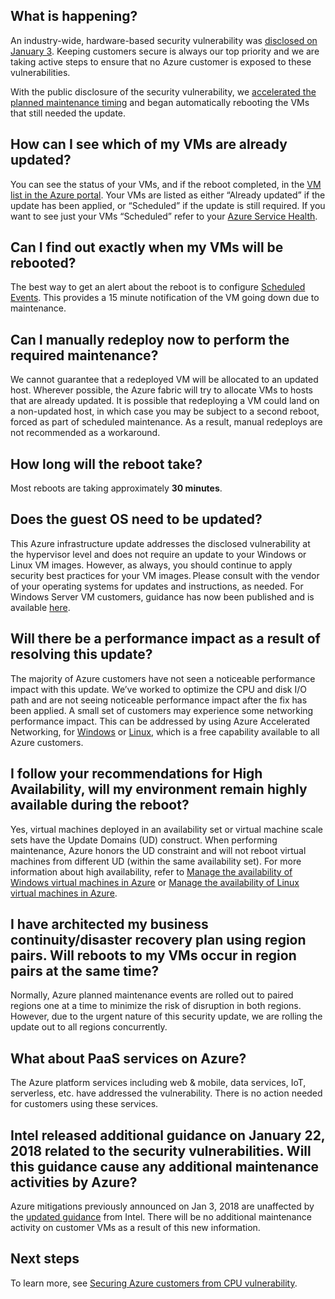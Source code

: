 

## What is happening?

An industry-wide, hardware-based security vulnerability was [disclosed on January 3](https://googleprojectzero.blogspot.com/2018/01/reading-privileged-memory-with-side.html). Keeping customers secure is always our top priority and we are taking active steps to ensure that no Azure customer is exposed to these vulnerabilities.

With the public disclosure of the security vulnerability, we [accelerated the planned maintenance timing](https://azure.microsoft.com/blog/securing-azure-customers-from-cpu-vulnerability/) and began automatically rebooting the VMs that still needed the update.


## How can I see which of my VMs are already updated? 

You can see the status of your VMs, and if the reboot completed, in the [VM list in the Azure portal](https://aka.ms/T08tdc). Your VMs are listed as either “Already updated” if the update has been applied, or “Scheduled” if the update is still required. If you want to see just your VMs “Scheduled” refer to your [Azure Service Health](https://portal.azure.com/).

## Can I find out exactly when my VMs will be rebooted?

The best way to get an alert about the reboot is to configure [Scheduled Events](https://docs.microsoft.com/azure/virtual-machines/windows/scheduled-events). This provides a 15 minute notification of the VM going down due to maintenance.

## Can I manually redeploy now to perform the required maintenance? 

We cannot guarantee that a redeployed VM will be allocated to an updated host. Wherever possible, the Azure fabric will try to allocate VMs to hosts that are already updated. It is possible that redeploying a VM could land on a non-updated host, in which case you may be subject to a second reboot, forced as part of scheduled maintenance. As a result, manual redeploys are not recommended as a workaround.

## How long will the reboot take? 

Most reboots are taking approximately **30 minutes**.

## Does the guest OS need to be updated? 

This Azure infrastructure update addresses the disclosed vulnerability at the hypervisor level and does not require an update to your Windows or Linux VM images. However, as always, you should continue to apply security best practices for your VM images. Please consult with the vendor of your operating systems for updates and instructions, as needed. For Windows Server VM customers, guidance has now been published and is available [here](../articles/virtual-machines/windows/mitigate-se.md).

## Will there be a performance impact as a result of resolving this update?

The majority of Azure customers have not seen a noticeable performance impact with this update. We’ve worked to optimize the CPU and disk I/O path and are not seeing noticeable performance impact after the fix has been applied. A small set of customers may experience some networking performance impact. This can be addressed by using Azure Accelerated Networking, for [Windows](https://docs.microsoft.com/azure/virtual-network/create-vm-accelerated-networking-powershell) or [Linux](https://docs.microsoft.com/azure/virtual-network/create-vm-accelerated-networking-cli), which is a free capability available to all Azure customers.

## I follow your recommendations for High Availability, will my environment remain highly available during the reboot?

Yes, virtual machines deployed in an availability set or virtual machine scale sets have the Update Domains (UD) construct. When performing maintenance, Azure honors the UD constraint and will not reboot virtual machines from different UD (within the same availability set). For more information about high availability, refer to [Manage the availability of Windows virtual machines in Azure](https://docs.microsoft.com/azure/virtual-machines/windows/manage-availability) or [Manage the availability of Linux virtual machines in Azure](https://docs.microsoft.com/azure/virtual-machines/linux/manage-availability).

## I have architected my business continuity/disaster recovery plan using region pairs. Will reboots to my VMs occur in region pairs at the same time?

Normally, Azure planned maintenance events are rolled out to paired regions one at a time to minimize the risk of disruption in both regions. However, due to the urgent nature of this security update, we are rolling the update out to all regions concurrently.

## ​What about PaaS services on Azure?  

The Azure platform services including web & mobile, data services, IoT, serverless, etc. have addressed the vulnerability. There is no action needed for customers using these services.

## Intel released additional guidance on January 22, 2018 related to the security vulnerabilities.  Will this guidance cause any additional maintenance activities by Azure?  

Azure mitigations previously announced on Jan 3, 2018 are unaffected by the [updated guidance](https://newsroom.intel.com/news/root-cause-of-reboot-issue-identified-updated-guidance-for-customers-and-partners/) from Intel. There will be no additional maintenance activity on customer VMs as a result of this new information.
 

## Next steps

To learn more, see [Securing Azure customers from CPU vulnerability](https://azure.microsoft.com/blog/securing-azure-customers-from-cpu-vulnerability/).
